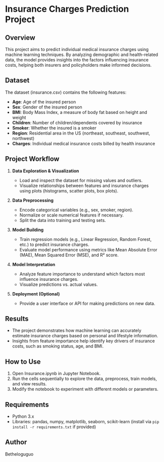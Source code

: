 # Insurance Charges Prediction Project

## Overview

This project aims to predict individual medical insurance charges using machine learning techniques. By analyzing demographic and health-related data, the model provides insights into the factors influencing insurance costs, helping both insurers and policyholders make informed decisions.

## Dataset

The dataset (insurance.csv) contains the following features:
- **Age**: Age of the insured person
- **Sex**: Gender of the insured person
- **BMI**: Body Mass Index, a measure of body fat based on height and weight
- **Children**: Number of children/dependents covered by insurance
- **Smoker**: Whether the insured is a smoker
- **Region**: Residential area in the US (northeast, southeast, southwest, northwest)
- **Charges**: Individual medical insurance costs billed by health insurance

## Project Workflow

1. **Data Exploration & Visualization**  
   - Load and inspect the dataset for missing values and outliers.
   - Visualize relationships between features and insurance charges using plots (histograms, scatter plots, box plots).

2. **Data Preprocessing**  
   - Encode categorical variables (e.g., sex, smoker, region).
   - Normalize or scale numerical features if necessary.
   - Split the data into training and testing sets.

3. **Model Building**  
   - Train regression models (e.g., Linear Regression, Random Forest, etc.) to predict insurance charges.
   - Evaluate model performance using metrics like Mean Absolute Error (MAE), Mean Squared Error (MSE), and R² score.

4. **Model Interpretation**  
   - Analyze feature importance to understand which factors most influence insurance charges.
   - Visualize predictions vs. actual values.

5. **Deployment (Optional)**  
   - Provide a user interface or API for making predictions on new data.

## Results

- The project demonstrates how machine learning can accurately estimate insurance charges based on personal and lifestyle information.
- Insights from feature importance help identify key drivers of insurance costs, such as smoking status, age, and BMI.

## How to Use

1. Open Insurance.ipynb in Jupyter Notebook.
2. Run the cells sequentially to explore the data, preprocess, train models, and view results.
3. Modify the notebook to experiment with different models or parameters.

## Requirements

- Python 3.x
- Libraries: pandas, numpy, matplotlib, seaborn, scikit-learn (install via `pip install -r requirements.txt` if provided)

## Author

Betheloguguo
